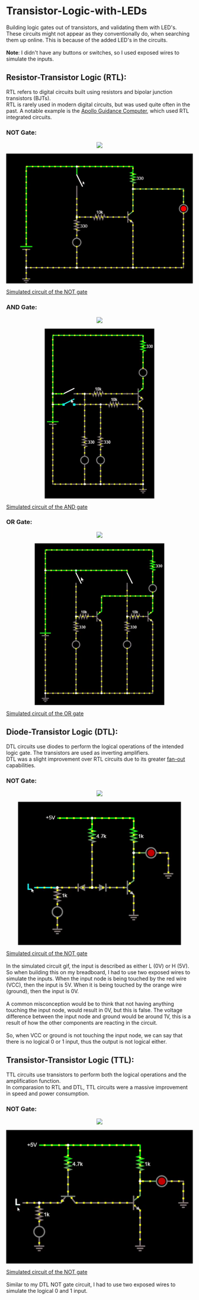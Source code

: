 # Transistor-Logic-with-LEDs
Building logic gates out of transistors, and validating them with LED's.<br>
These circuits might not appear as they conventionally do, when searching them up online. This is because of the added LED's in the circuits.<br>
<br>
<b>Note</b>: I didn't have any buttons or switches, so I used exposed wires to simulate the inputs.

## Resistor-Transistor Logic (RTL):
RTL refers to digital circuits built using resistors and bipolar junction transistors (BJTs).<br>
RTL is rarely used in modern digital circuits, but was used quite often in the past. A notable example is the [Apollo Guidance Computer](https://en.wikipedia.org/wiki/Apollo_Guidance_Computer), which used RTL integrated circuits. 

### NOT Gate:

<p align="center" style="vertical-align: top; position: relative">
<img align="top" src="https://github.com/rajatKumar2000/Transistor-Logic-with-LEDs/blob/master/Media/RTL_NOT_physical.gif"/>
</p>

<p align="center" style="vertical-align: top; position: relative">
<img align="top" src="https://github.com/rajatKumar2000/Transistor-Logic-with-LEDs/blob/master/Media/RTL_NOT_falstad.gif"/>
</p>

[Simulated circuit of the NOT gate](https://www.falstad.com/circuit/circuitjs.html?cct=$+1+0.000005+10.20027730826997+52+5+50%0At+256+192+304+192+0+1+0.5625838956636969+0.6662815013523128+100%0Ag+0+336+0+368+0%0Ar+304+48+304+112+0+330%0Ar+176+192+240+192+0+10000%0As+144+48+144+128+0+0+false%0Aw+240+192+256+192+0%0Aw+304+112+304+176+0%0A162+448+112+448+224+2+default-led+1+0+0+0.01%0Aw+304+112+448+112+0%0Av+0+336+0+224+0+0+40+5+0+0+0.5%0Aw+0+224+0+48+0%0Aw+0+48+144+48+0%0Aw+144+48+304+48+0%0Aw+304+208+304+336+0%0Aw+448+224+448+336+0%0Aw+448+336+304+336+0%0Aw+304+336+144+336+0%0Ar+144+192+144+240+0+330%0A162+144+240+144+288+2+default-led+1+0+0+0.01%0Aw+144+128+144+192+0%0Aw+144+192+176+192+0%0Aw+144+288+144+336+0%0Aw+144+336+0+336+0%0A)

### AND Gate:

<p align="center" style="vertical-align: top; position: relative">
<img align="top" src="https://github.com/rajatKumar2000/Transistor-Logic-with-LEDs/blob/master/Media/RTL_AND_physical.gif"/>
</p>

<p align="center" style="vertical-align: top; position: relative">
<img align="top" src="https://github.com/rajatKumar2000/Transistor-Logic-with-LEDs/blob/master/Media/RTL_AND_falstad.gif"/>
</p>

[Simulated circuit of the AND gate](https://www.falstad.com/circuit/circuitjs.html?cct=$+1+0.000005+10.20027730826997+52+5+50%0Ag+368+512+368+528+0%0At+320+240+368+240+0+1+0.5666342366950331+0.654819748353891+100%0Ar+368+128+368+64+0+330%0At+320+272+368+272+0+1+0.5669831991589425+0.6559324256645581+100%0Aw+368+288+368+512+0%0Ar+272+240+192+240+0+10000%0Ar+240+272+320+272+0+10000%0A162+368+128+368+224+2+default-led+1+0+0+0.01%0Av+96+368+96+288+0+0+40+5+0+0+0.5%0Aw+96+64+368+64+0%0Aw+96+368+96+432+0%0Aw+240+512+368+512+0%0As+128+240+160+240+0+0+false%0A162+240+416+240+464+2+default-led+1+0+0+0.01%0Aw+320+240+272+240+0%0Ar+240+416+240+352+0+330%0Aw+240+352+240+272+0%0Ar+192+416+192+352+0+330%0A162+192+416+192+464+2+default-led+1+0+0+0.01%0Aw+192+352+192+240+0%0Aw+240+464+240+512+0%0Aw+240+512+192+512+0%0Aw+192+464+192+512+0%0Aw+192+512+96+512+0%0Aw+96+432+96+512+0%0Aw+160+240+192+240+0%0As+128+272+160+272+0+0+false%0Aw+160+272+240+272+0%0Aw+96+288+96+272+0%0Aw+96+272+128+272+0%0Aw+96+272+96+240+0%0Aw+96+240+128+240+0%0Aw+96+240+96+64+0%0A)

### OR Gate:

<p align="center" style="vertical-align: top; position: relative">
<img align="top" src="https://github.com/rajatKumar2000/Transistor-Logic-with-LEDs/blob/master/Media/RTL_OR_physical.gif"/>
</p>

<p align="center" style="vertical-align: top; position: relative">
<img align="top" src="https://github.com/rajatKumar2000/Transistor-Logic-with-LEDs/blob/master/Media/RTL_OR_falstad.gif"/>
</p>

[Simulated circuit of the OR gate](https://www.falstad.com/circuit/circuitjs.html?cct=$+1+0.000005+10.20027730826997+52+5+50%0Ag+96+512+96+528+0%0At+400+272+432+272+0+1+0.5705822351970268+0.6398227218979092+100%0Ar+352+272+400+272+0+10000%0Av+96+368+96+288+0+0+40+5+0+0+0.5%0A162+352+336+352+384+2+default-led+1+0+0+0.01%0Ar+352+336+352+272+0+330%0Ar+192+336+192+272+0+330%0A162+192+336+192+384+2+default-led+1+0+0+0.01%0Aw+96+368+96+512+0%0Ar+192+272+240+272+0+10000%0At+240+272+272+272+0+1+0.5705822351970268+0.6398227218979092+100%0Aw+432+240+432+256+0%0A162+432+160+432+208+2+default-led+1+0+0+0.01%0Ar+432+160+432+64+0+330%0Aw+96+64+432+64+0%0As+192+128+192+176+0+0+false%0Aw+192+224+192+272+0%0Aw+352+224+352+272+0%0As+352+128+352+176+0+0+false%0Aw+96+288+96+128+0%0Aw+192+384+192+512+0%0Aw+352+512+432+512+0%0Aw+432+288+432+512+0%0Aw+432+240+432+208+0%0Aw+352+384+352+512+0%0Aw+272+208+272+256+0%0Aw+272+288+272+512+0%0Aw+272+208+432+208+0%0Aw+352+128+192+128+0%0Aw+192+512+272+512+0%0Aw+272+512+352+512+0%0Aw+192+512+96+512+0%0Aw+96+128+192+128+0%0Aw+192+176+192+224+0%0Aw+352+176+352+224+0%0Aw+96+128+96+64+0%0A)

## Diode-Transistor Logic (DTL):
DTL circuits use diodes to perform the logical operations of the intended logic gate. The transistors are used as inverting amplifiers.<br>
DTL was a slight improvement over RTL circuits due to its greater [fan-out](https://en.wikipedia.org/wiki/Fan-out) capabilities.

### NOT Gate:

<p align="center" style="vertical-align: top; position: relative">
<img align="top" src="https://github.com/rajatKumar2000/Transistor-Logic-with-LEDs/blob/master/Media/DTL_NOT_physical.gif"/>
</p>

<p align="center" style="vertical-align: top; position: relative">
<img align="top" src="https://github.com/rajatKumar2000/Transistor-Logic-with-LEDs/blob/master/Media/DTL_NOT_falstad.gif"/>
</p>

[Simulated circuit of the NOT gate](https://www.falstad.com/circuit/circuitjs.html?cct=$+1+0.000005+10.20027730826997+54+5+50%0Ag+336+272+336+320+0%0Ar+240+176+240+96+0+4700%0Ar+336+96+336+176+0+1000%0Aw+336+176+336+240+0%0Aw+240+96+336+96+0%0At+288+256+336+256+0+1+-1.2376823587603747+0.4400315265762501+100%0Ad+240+256+288+256+2+default%0Ad+240+256+192+256+2+default%0AL+160+256+96+256+0+0+false+5+0%0AR+240+96+144+96+0+0+40+5+0+0+0.5%0Aw+240+176+240+224+0%0Aw+240+224+240+256+0%0A162+336+176+416+176+2+default-led+1+0+0+0.01%0Ag+416+176+416+224+0%0Ag+160+336+160+352+0%0A162+160+288+160+336+2+default-led+1+0+0+0.01%0Ar+160+256+160+288+0+1000%0Aw+160+256+192+256+0%0A)
<br>
<br>
In the simulated circuit gif, the input is described as either L (0V) or H (5V). So when building this on my breadboard, I had to use two exposed wires to simulate the inputs.
When the input node is being touched by the red wire (VCC), then the input is 5V. When it is being touched by the orange wire (ground), then the input is 0V.
<br>
<br>
A common misconception would be to think that not having anything touching the input node, would result in 0V, but this is false.
The voltage difference between the input node and ground would be around 1V, this is a result of how the other components are reacting in the circuit. 
<br>
<br>
So, when VCC or ground is not touching the input node, we can say that there is no logical 0 or 1 input, thus the output is not logical either.

## Transistor-Transistor Logic (TTL):
TTL circuits use transistors to perform both the logical operations and the amplification function.<br>
In comparasion to RTL and DTL, TTL circuits were a massive improvement in speed and power consumption.

### NOT Gate:

<p align="center" style="vertical-align: top; position: relative">
<img align="top" src="https://github.com/rajatKumar2000/Transistor-Logic-with-LEDs/blob/master/Media/TTL_NOT_physical.gif"/>
</p>

<p align="center" style="vertical-align: top; position: relative">
<img align="top" src="https://github.com/rajatKumar2000/Transistor-Logic-with-LEDs/blob/master/Media/TTL_NOT_falstad.gif"/>
</p>

[Simulated circuit of the NOT gate](https://www.falstad.com/circuit/circuitjs.html?cct=$+1+0.000005+10.20027730826997+54+5+50%0AR+192+112+112+112+0+0+40+5+0+0+0.5%0Ar+352+112+352+192+0+1000%0Aw+352+192+352+224+0%0At+192+192+192+240+0+1+0.5897979461877102+-3.7608606662210837+100%0At+288+240+352+240+0+1+0.6064001768814519+0.6493413875912059+100%0Aw+208+240+288+240+0%0AL+128+240+80+240+0+1+false+5+0%0Ag+352+256+352+336+0%0Aw+192+112+352+112+0%0Ar+192+112+192+192+0+4700%0A162+352+192+448+192+2+default-led+1+0+0+0.01%0Ag+448+192+448+240+0%0A162+128+288+128+320+2+default-led+1+0+0+0.01%0Ar+128+240+128+288+0+1000%0Aw+128+240+176+240+0%0Ag+128+320+128+336+0%0A)
<br>
<br>
Similar to my DTL NOT gate circuit, I had to use two exposed wires to simulate the logical 0 and 1 input.
